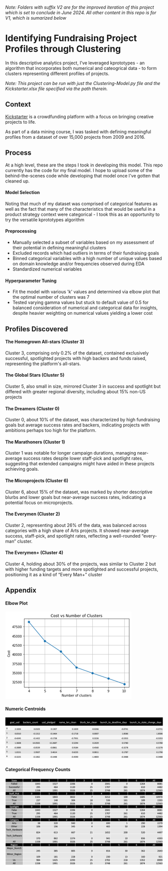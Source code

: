 _Note: Folders with suffix V2 are for the improved iteration of this project which is set to conclude in June 2024. All other content in this repo is for V1, which is sumarized below_

# Identifying Fundraising Project Profiles through Clustering

In this descriptive analytics project, I've leveraged kprototypes - an algorithm that incorporates both numerical and cateogrical data - to form clusters representing different profiles of projects. 

_Note: This project can be run with just the Clustering-Model.py file and the Kickstarter.xlsx file specified via the path therein._

## Context
[Kickstarter](https://www.kickstarter.com/about) is a crowdfunding platform with a focus on bringing creative projects to life.

As part of a data mining course, I was tasked with defining meaningful profiles from a dataset of over 15,000 projects from 2009 and 2016.


## Process
At a high level, these are the steps I took in developing this model. This repo currently has the code for my final model. I hope to upload some of the behind-the-scenes code while developing that model once I've gotten that cleaned up. 

#### Model Selection
Noting that much of my dataset was comprised of categorical features as well as the fact that many of the characteristics that would be useful in a product strategy context were categorical - I took this as an opportunity to try the versatile kprototypes algorithm

#### Preprocessing
* Manually selected a subset of variables based on my assessment of their potential in defining meaningful clusters
* Excluded records which had outliers in terms of their fundraising goals
* Binned categorical variables with a high number of unique values based on domain knowledge and/or frequencies observed during EDA
* Standardized numerical variables

#### Hyperparameter Tuning
* Fit the model with various 'k' values and determined via elbow plot that the optimal number of clusters was 7 
* Tested varying gamma values but stuck to default value of 0.5 for balanced consideration of numerical and categorical data for insights, despite heavier weighting on numerical values yielding a lower cost


## Profiles Discovered

#### The Homegrown All-stars (Cluster 3)
Cluster 3, comprising only 0.2% of the dataset, contained exclusively successful, spotlighted projects with high backers and funds raised, representing the platform's all-stars. 

#### The Global Stars (Cluster 5)
Cluster 5, also small in size, mirrored Cluster 3 in success and spotlight but differed with greater regional diversity, including about 15% non-US projects

#### The Dreamers (Cluster 0)
Cluster 0, about 10% of the dataset, was characterized by high fundraising goals but average success rates and backers, indicating projects with ambitions perhaps too high for the platform. 

#### The Marathoners (Cluster 1)
Cluster 1 was notable for longer campaign durations, managing near-average success rates despite lower staff-pick and spotlight rates, suggesting that extended campaigns might have aided in these projects achieving goals.

#### The Microprojects (Cluster 6)
Cluster 6, about 15% of the dataset, was marked by shorter descriptive blurbs and lower goals but near-average success rates, indicating a potential focus on microprojects. 

#### The Everymen (Cluster 2)
Cluster 2, representing about 26% of the data, was balanced across categories with a high share of Arts projects. It showed near-average success, staff-pick, and spotlight rates, reflecting a well-rounded “every-man” cluster.

#### The Everymen+ (Cluster 4)
Cluster 4, holding about 30% of the projects, was similar to Cluster 2 but with higher funding targets and more spotlighted and successful projects, positioning it as a kind of “Every Man+” cluster


## Appendix

#### Elbow Plot

![Elbow Plot](https://github.com/aoluwolerotimi/Kickstarter-Project-Clustering/blob/main/Images/Elbow%20Plot.png)


#### Numeric Centroids
![Numeric Centroids](https://github.com/aoluwolerotimi/Kickstarter-Project-Clustering/blob/main/Images/Numeric%20Centroids.png)


#### Categorical Frequency Counts
![Categorical Frequency Counts](https://github.com/aoluwolerotimi/Kickstarter-Project-Clustering/blob/main/Images/Categorical%20Frequency%20Counts.png)








